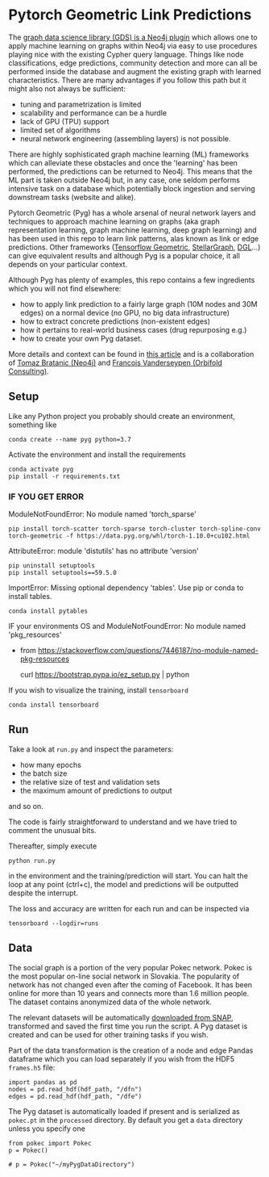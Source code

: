 # Pytorch Geometric Link Predictions

The [graph data science library (GDS) is a Neo4j plugin](https://neo4j.com/product/graph-data-science/) which allows one to apply machine learning on graphs within Neo4j via easy to use procedures playing nice with the existing Cypher query language. Things like node classifications, edge predictions, community detection and more can all be performed inside the database and augment the existing graph with learned characteristics. There are many advantages if you follow this path but it might also not always be sufficient:

- tuning and parametrization is limited
- scalability and performance can be a hurdle
- lack of GPU (TPU) support
- limited set of algorithms
- neural network engineering (assembling layers) is not possible.

There are highly sophisticated graph machine learning (ML) frameworks which can alleviate these obstacles and once the 'learning' has been performed, the predictions can be returned to Neo4j. This means that the ML part is taken outside Neo4j but, in any case, one seldom performs intensive task on a database which potentially block ingestion and serving downstream tasks (website and alike).   

Pytorch Geometric (Pyg) has a whole arsenal of neural network layers and techniques to approach machine learning on graphs (aka graph representation learning, graph machine learning, deep graph learning) and has been used in this repo to learn link patterns, alas known as link or edge predictions. Other frameworks ([Tensorflow Geometric](https://blog.tensorflow.org/2021/11/introducing-tensorflow-gnn.html), [StellarGraph](https://www.stellargraph.io), [DGL](https://www.dgl.ai)...) can give equivalent results and although Pyg is a popular choice, it all depends on your particular context.    

Although Pyg has plenty of examples, this repo contains a few ingredients which you will not find elsewhere:

- how to apply link prediction to a fairly large graph (10M nodes and 30M edges) on a normal device (no GPU, no big data infrastructure)
- how to extract concrete predictions (non-existent edges)
- how it pertains to real-world business cases (drug repurposing e.g.)
- how to create your own Pyg dataset.


More details and context can be found in [this article](https://bratanic-tomaz.medium.com) and is a collaboration of [Tomaz Bratanic (Neo4j)](https://bratanic-tomaz.medium.com) and [Francois Vanderseypen (Orbifold Consulting)](https://graphsandnetworks.com).  

## Setup

Like any Python project you probably should create an environment, something like

    conda create --name pyg python=3.7

Activate the environment and install the requirements

    conda activate pyg
    pip install -r requirements.txt
    
### IF YOU GET ERROR
    
ModuleNotFoundError: No module named 'torch_sparse'

    pip install torch-scatter torch-sparse torch-cluster torch-spline-conv torch-geometric -f https://data.pyg.org/whl/torch-1.10.0+cu102.html
    
AttributeError: module 'distutils' has no attribute 'version'

    pip uninstall setuptools
    pip install setuptools==59.5.0
    
ImportError: Missing optional dependency 'tables'.  Use pip or conda to install tables.
    
    conda install pytables
    
IF your environments OS and ModuleNotFoundError: No module named 'pkg_resources'
- from https://stackoverflow.com/questions/7446187/no-module-named-pkg-resources

    curl https://bootstrap.pypa.io/ez_setup.py | python
    

If you wish to visualize the training, install `tensorboard`
    
    conda install tensorboard

## Run

Take a look at `run.py` and inspect the parameters:

- how many epochs
- the batch size
- the relative size of test and validation sets
- the maximum amount of predictions to output

and so on.

The code is fairly straightforward to understand and we have tried to comment the unusual bits.

Thereafter, simply execute

    python run.py

in the environment and the training/prediction will start. You can halt the loop at any point (ctrl+c), the model and predictions will be outputted despite the interrupt.

The loss and accuracy are written for each run and can be inspected via

    tensorboard --logdir=runs


## Data

The social graph is a portion of the very popular Pokec network. Pokec is the most popular on-line social network in Slovakia. The popularity of network has not changed even after the coming of Facebook. It has been online for more than 10 years and connects more than 1.6 million people. The dataset contains anonymized data of the whole network.     

The relevant datasets will be automatically [downloaded from SNAP](https://snap.stanford.edu/data/soc-pokec.html), transformed and saved the first time you run the script. A Pyg dataset is created and can be used for other training tasks if you wish.

Part of the data transformation is the creation of a node and edge Pandas dataframe which you can load separately if you wish from the HDF5 `frames.h5` file:

    import pandas as pd
    nodes = pd.read_hdf(hdf_path, "/dfn")
    edges = pd.read_hdf(hdf_path, "/dfe")

The Pyg dataset is automatically loaded if present and is serialized as `pokec.pt` in the `processed` directory. By default you get a `data` directory unless you specify one

    from pokec import Pokec    
    p = Pokec()
        
    # p = Pokec("~/myPygDataDirectory")
